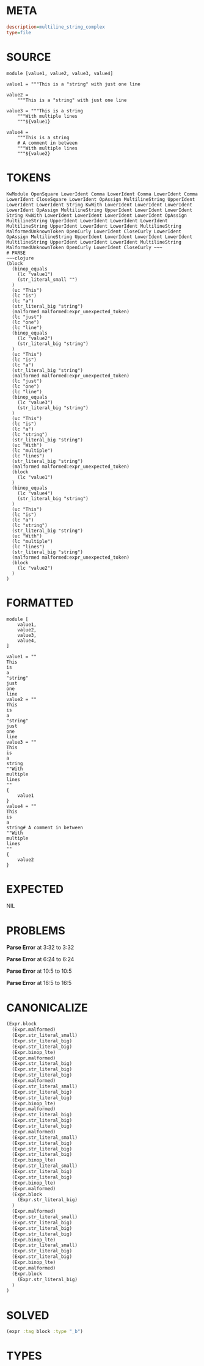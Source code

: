 # META
~~~ini
description=multiline_string_complex
type=file
~~~
# SOURCE
~~~roc
module [value1, value2, value3, value4]

value1 = """This is a "string" with just one line

value2 = 
	"""This is a "string" with just one line

value3 = """This is a string
	"""With multiple lines
	"""${value1}

value4 = 
	"""This is a string
	# A comment in between
	"""With multiple lines
	"""${value2}
~~~
# TOKENS
~~~text
KwModule OpenSquare LowerIdent Comma LowerIdent Comma LowerIdent Comma LowerIdent CloseSquare LowerIdent OpAssign MultilineString UpperIdent LowerIdent LowerIdent String KwWith LowerIdent LowerIdent LowerIdent LowerIdent OpAssign MultilineString UpperIdent LowerIdent LowerIdent String KwWith LowerIdent LowerIdent LowerIdent LowerIdent OpAssign MultilineString UpperIdent LowerIdent LowerIdent LowerIdent MultilineString UpperIdent LowerIdent LowerIdent MultilineString MalformedUnknownToken OpenCurly LowerIdent CloseCurly LowerIdent OpAssign MultilineString UpperIdent LowerIdent LowerIdent LowerIdent MultilineString UpperIdent LowerIdent LowerIdent MultilineString MalformedUnknownToken OpenCurly LowerIdent CloseCurly ~~~
# PARSE
~~~clojure
(block
  (binop_equals
    (lc "value1")
    (str_literal_small "")
  )
  (uc "This")
  (lc "is")
  (lc "a")
  (str_literal_big "string")
  (malformed malformed:expr_unexpected_token)
  (lc "just")
  (lc "one")
  (lc "line")
  (binop_equals
    (lc "value2")
    (str_literal_big "string")
  )
  (uc "This")
  (lc "is")
  (lc "a")
  (str_literal_big "string")
  (malformed malformed:expr_unexpected_token)
  (lc "just")
  (lc "one")
  (lc "line")
  (binop_equals
    (lc "value3")
    (str_literal_big "string")
  )
  (uc "This")
  (lc "is")
  (lc "a")
  (lc "string")
  (str_literal_big "string")
  (uc "With")
  (lc "multiple")
  (lc "lines")
  (str_literal_big "string")
  (malformed malformed:expr_unexpected_token)
  (block
    (lc "value1")
  )
  (binop_equals
    (lc "value4")
    (str_literal_big "string")
  )
  (uc "This")
  (lc "is")
  (lc "a")
  (lc "string")
  (str_literal_big "string")
  (uc "With")
  (lc "multiple")
  (lc "lines")
  (str_literal_big "string")
  (malformed malformed:expr_unexpected_token)
  (block
    (lc "value2")
  )
)
~~~
# FORMATTED
~~~roc
module [
	value1,
	value2,
	value3,
	value4,
]

value1 = ""
This
is
a
"string"
just
one
line
value2 = ""
This
is
a
"string"
just
one
line
value3 = ""
This
is
a
string
""With
multiple
lines
""
{
	value1
}
value4 = ""
This
is
a
string# A comment in between
""With
multiple
lines
""
{
	value2
}
~~~
# EXPECTED
NIL
# PROBLEMS
**Parse Error**
at 3:32 to 3:32

**Parse Error**
at 6:24 to 6:24

**Parse Error**
at 10:5 to 10:5

**Parse Error**
at 16:5 to 16:5

# CANONICALIZE
~~~clojure
(Expr.block
  (Expr.malformed)
  (Expr.str_literal_small)
  (Expr.str_literal_big)
  (Expr.str_literal_big)
  (Expr.binop_lte)
  (Expr.malformed)
  (Expr.str_literal_big)
  (Expr.str_literal_big)
  (Expr.str_literal_big)
  (Expr.malformed)
  (Expr.str_literal_small)
  (Expr.str_literal_big)
  (Expr.str_literal_big)
  (Expr.binop_lte)
  (Expr.malformed)
  (Expr.str_literal_big)
  (Expr.str_literal_big)
  (Expr.str_literal_big)
  (Expr.malformed)
  (Expr.str_literal_small)
  (Expr.str_literal_big)
  (Expr.str_literal_big)
  (Expr.str_literal_big)
  (Expr.binop_lte)
  (Expr.str_literal_small)
  (Expr.str_literal_big)
  (Expr.str_literal_big)
  (Expr.binop_lte)
  (Expr.malformed)
  (Expr.block
    (Expr.str_literal_big)
  )
  (Expr.malformed)
  (Expr.str_literal_small)
  (Expr.str_literal_big)
  (Expr.str_literal_big)
  (Expr.str_literal_big)
  (Expr.binop_lte)
  (Expr.str_literal_small)
  (Expr.str_literal_big)
  (Expr.str_literal_big)
  (Expr.binop_lte)
  (Expr.malformed)
  (Expr.block
    (Expr.str_literal_big)
  )
)
~~~
# SOLVED
~~~clojure
(expr :tag block :type "_b")
~~~
# TYPES
~~~roc
~~~
